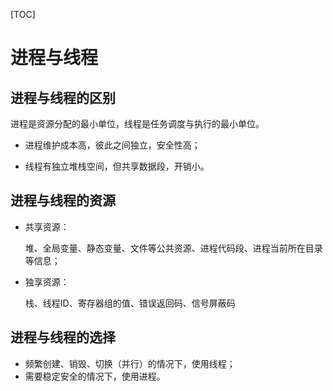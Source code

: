 [TOC]

# 进程与线程

## 进程与线程的区别

进程是资源分配的最小单位，线程是任务调度与执行的最小单位。

* 进程维护成本高，彼此之间独立，安全性高；

* 线程有独立堆栈空间，但共享数据段，开销小。

## 进程与线程的资源

* 共享资源：

  堆、全局变量、静态变量、文件等公共资源、进程代码段、进程当前所在目录等信息；

* 独享资源：

  栈、线程ID、寄存器组的值、错误返回码、信号屏蔽码

## 进程与线程的选择

* 频繁创建、销毁、切换（并行）的情况下，使用线程；
* 需要稳定安全的情况下，使用进程。